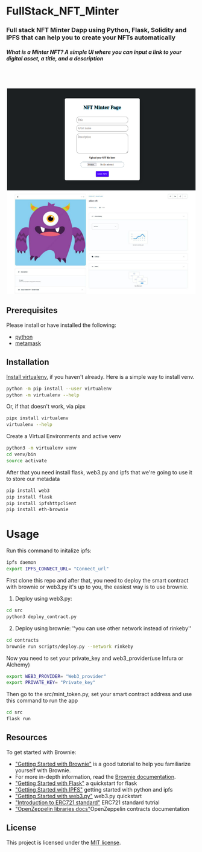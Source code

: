 # FullStack_NFT_Minter
<h3>Full stack NFT Minter Dapp using Python, Flask, Solidity and IPFS that can help you to create your NFTs automatically</h3>
<h5>What is a Minter NFT?
A simple UI where you can input a link to your digital asset, a title, and a description</h5>

<br/><br/>
<p align="center">
<img src="https://github.com/Sajad-Salehi/FullStack_NFT_Minter/blob/main/image/home.png" width="500" height="270">
<img src="https://github.com/Sajad-Salehi/FullStack_NFT_Minter/blob/main/image/nft3.png" width="500" height="270">
</p>

## Prerequisites

Please install or have installed the following:

- [python](https://www.python.org/downloads/)
- [metamask](https://www.google.com/url?sa=t&rct=j&q=&esrc=s&source=web&cd=&cad=rja&uact=8&ved=2ahUKEwjtl7Oi6N_4AhWei_0HHbjzDH4QjBB6BAgHEAE&url=https%3A%2F%2Fmetamask.io%2Fdownload%2F&usg=AOvVaw049ASZIf5umKu9KN8vjUeH)

## Installation

[Install virtualenv](https://virtualenv.pypa.io/en/latest/installation.html), if you haven't already. Here is a simple way to install venv.

```bash
python -m pip install --user virtualenv
python -m virtualenv --help
```

Or, if that doesn't work, via pipx
```bash
pipx install virtualenv
virtualenv --help
```

Create a Virtual Environments and active venv
```bash
python3 -m virtualenv venv
cd venv/bin
source activate
```

After that you need install flask, web3.py and ipfs that we're going to use it to store our metadata 
```bash
pip install web3
pip install flask
pip install ipfshttpclient
pip install eth-brownie
```


# Usage
Run this command to initalize ipfs:
```bash
ipfs daemon 
export IPFS_CONNECT_URL= "Connect_url"
```

First clone this repo and after that, you need to deploy the smart contract with brownie or web3.py
it's up to you, the easiest way is to use brownie.

1. Deploy using web3.py:
```bash
cd src
python3 deploy_contract.py
```

2. Deploy using brownie:
''you can use other network instead of rinkeby''
```bash
cd contracts
brownie run scripts/deploy.py --network rinkeby
```

Now you need to set your private_key and web3_provider(use Infura or Alchemy)
```bash
export WEB3_PROVIDER= "Web3_provider"
export PRIVATE_KEY= "Private_key"
```

Then go to the src/mint_token.py, set your smart contract address 
and use this command to run the app
```bash
cd src
flask run
```

## Resources

To get started with Brownie:

* ["Getting Started with Brownie"](https://medium.com/@iamdefinitelyahuman/getting-started-with-brownie-part-1-9b2181f4cb99) is a good tutorial to help you familiarize yourself with Brownie.
* For more in-depth information, read the [Brownie documentation](https://eth-brownie.readthedocs.io/en/stable/).
* ["Getting Started with Flask"](https://flask.palletsprojects.com/en/2.1.x/quickstart/) a quickstart for flask
* ["Getting Started with IPFS"](https://medium.com/python-pandemonium/getting-started-with-python-and-ipfs-94d14fdffd10) getting started with python and ipfs
* ["Getting Started with web3.py"](https://medium.com/geekculture/interacting-with-ethereum-network-in-python-using-web3-py-part-4-73ee4c978626) web3.py quickstart
* ["Introduction to ERC721 standard"](https://medium.com/blockchannel/walking-through-the-erc721-full-implementation-72ad72735f3c) ERC721 standard tutrial
* ["OpenZeppelin libraries docs"](https://docs.openzeppelin.com/contracts/4.x/)OpenZeppelin contracts documentation

## License

This project is licensed under the [MIT license](LICENSE).
